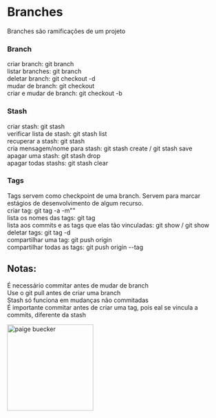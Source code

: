# Branches
Branches são ramificações de um projeto

### Branch
criar branch: git branch <nome> <br/>
listar branches: git branch <br/>
deletar branch: git checkout -d <br/>
mudar de branch: git checkout <nome> <br/>
criar e mudar de branch: git checkout -b <nome> <br/>

### Stash
criar stash: git stash <br/>
verificar lista de stash: git stash list <br/>
recuperar a stash: git stash <nome> <br/>
cria mensagem/nome para stash: git stash create<mensagem> / git stash save <mensagem> <br/>
apagar uma stash: git stash drop <indice> <br/>
apagar todas stashs: git stash clear <br/>

### Tags
Tags servem como checkpoint de uma branch. Servem para marcar estágios de desenvolvimento de algum recurso. <br/>
criar tag: git tag -a <nome> -m"<msg>" <br/>
lista os nomes das tags: git tag <br/>
lista aos commits e as tags que elas tão vinculadas: git show / git show <nome> <br/>
deletar tags: git tag -d <nome> <br/>
compartilhar uma tag: git push origin <nome> <br/>
compartilhar todas as tags: git push origin --tag <br/>

## Notas:
É necessário commitar antes de mudar de branch <br/>
Use o git pull antes de criar uma branch <br/>
Stash só funciona em mudanças não commitadas <br/>
É importante commitar antes de criar uma tag, pois eal se vincula a commits, diferente da stash <br/>

<img alt="paige buecker" src="https://i.pinimg.com/originals/ff/c5/ee/ffc5ee11fc2f08f69a5cd1dbe3e6a800.gif" width="200px"/>